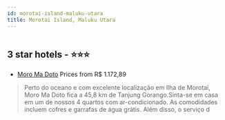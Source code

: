 ```yaml
---
id: morotai-island-maluku-utara
title: Morotai Island, Maluku Utara
---
```


<center><img src="https://i.travelapi.com/hotels/38000000/37850000/37841800/37841770/81678669_z.jpg" alt="" /></center>


##  3 star hotels - ⭐️⭐️⭐️

-    [Moro Ma Doto](https://www.hurb.com/br/aud/https://www.hurb.com/br/hotels/morotai-island/moro-ma-doto-HT-MGN3?cmp=18055) Prices from R$ 1.172,89
   > Perto do oceano e com excelente localização em Ilha de Morotai, Moro Ma Doto fica a 45,8 km de Tanjung Gorango.Sinta-se em casa em um de nossos 4 quartos com ar-condicionado. As comodidades incluem cofres e garrafas de água grátis. Além disso, o serviço d
